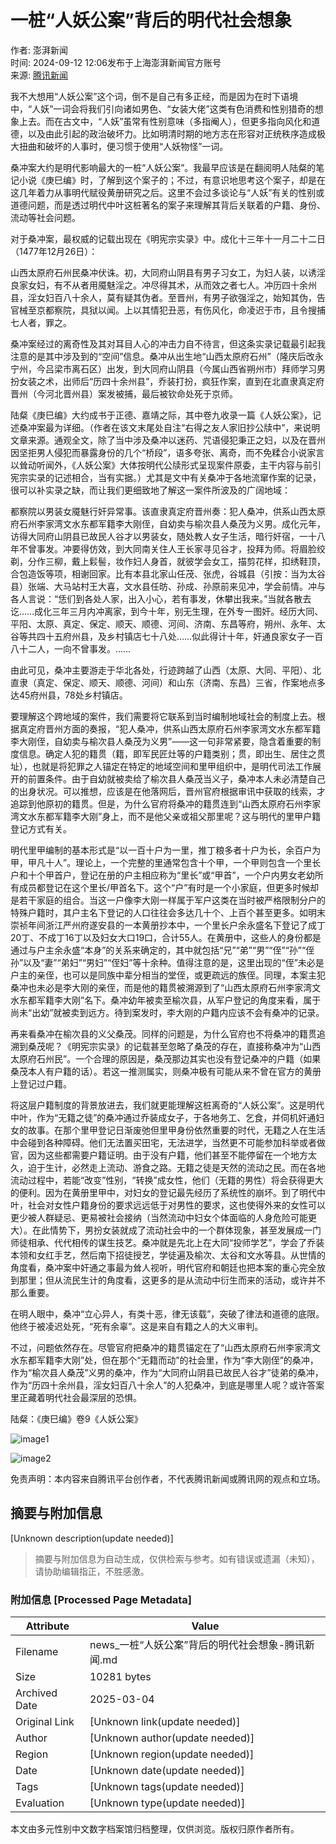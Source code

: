 # 一桩“人妖公案”背后的明代社会想象

作者: 澎湃新闻  
时间: 2024-09-12 12:06发布于上海澎湃新闻官方账号  
来源: [腾讯新闻](https://www.qq.com)  

我不大想用“人妖公案”这个词，倒不是自己有多正经，而是因为在时下语境中，“人妖”一词会将我们引向诸如男色、“女装大佬”这类有色消费和性别猎奇的想象上去。而在古文中，“人妖”虽常有性别意味（多指阉人），但更多指向风化和道德，以及由此引起的政治破坏力。比如明清时期的地方志在形容对正统秩序造成极大扭曲和破坏的人事时，便习惯于使用“人妖物怪”一词。

桑冲案大约是明代影响最大的一桩“人妖公案”。我最早应该是在翻阅明人陆粲的笔记小说《庚巳编》时，了解到这个案子的；不过，有意识地思考这个案子，却是在这几年着力从事明代赋役黄册研究之后。这里不会过多谈论与“人妖”有关的性别或道德问题，而是透过明代中叶这桩著名的案子来理解其背后关联着的户籍、身份、流动等社会问题。

对于桑冲案，最权威的记载出现在《明宪宗实录》中。成化十三年十一月二十二日（1477年12月26日）：

山西太原府石州民桑冲伏诛。初，大同府山阴县有男子习女工，为妇人装，以诱淫良家女妇，有不从者用魇魅淫之。冲尽得其术，从而效之者七人。冲历四十余州县，淫女妇百八十余人，莫有疑其伪者。至晋州，有男子欲强淫之，始知其伪，告官械至京都察院，具狱以闻。上以其情犯丑恶，有伤风化，命凌迟于市，且令搜捕七人者，罪之。

桑冲案经过的离奇性及其对耳目人心的冲击力自不待言，但这条实录记载最引起我注意的是其中涉及到的“空间”信息。桑冲从出生地“山西太原府石州”（隆庆后改永宁州，今吕梁市离石区）出发，到大同府山阴县（今属山西省朔州市）拜师学习男扮女装之术，出师后“历四十余州县”，乔装打扮，疯狂作案，直到在北直隶真定府晋州（今河北晋州县）案发被捕，最后被钦命处死于京师。

陆粲《庚巳编》大约成书于正德、嘉靖之际，其中卷九收录一篇《人妖公案》，记述桑冲案最为详细。（作者在该文末尾处自注“右得之友人家旧抄公牍中”，来说明文章来源。通观全文，除了当中涉及桑冲以迷药、咒语侵犯秉正之妇，以及在晋州因坚拒男人侵犯而暴露身份的几个“桥段”，语多夸张、离奇，而不免糅合小说家言以耸动听闻外，《人妖公案》大体按明代公牍形式呈现案件原委，主干内容与前引宪宗实录的记述相合，当有实据。）尤其是文中有关桑冲于各地流窜作案的记录，很可以补实录之缺，而让我们更细致地了解这一案件所波及的广阔地域：

都察院以男装女魇魅行奸异常事。该直隶真定府晋州奏：犯人桑冲，供系山西太原府石州李家湾文水东都军籍李大刚侄，自幼卖与榆次县人桑茂为义男。成化元年，访得大同府山阴县已故民人谷才以男装女，随处教人女子生活，暗行奸宿，一十八年不曾事发。冲要得仿效，到大同南关住人王长家寻见谷才，投拜为师。将眉脸绞剃，分作三柳，戴上鬏髻，妆作妇人身首，就彼学会女工，描剪花样，扣绣鞋顶，合包造饭等项，相谢回家。比有本县北家山任茂、张虎，谷城县（引按：当为太谷县）张端、大马站村王大喜，文水县任昉、孙成、孙原前来见冲，学会前情。冲与各人言说：“恁们到各处人家，出入小心，若有事发，休攀出我来。”当就各散去讫……成化三年三月内冲离家，到今十年，别无生理，在外专一图奸。经历大同、平阳、太原、真定、保定、顺天、顺德、河间、济南、东昌等府，朔州、永年、太谷等共四十五府州县，及乡村镇店七十八处……似此得计十年，奸通良家女子一百八十二人，一向不曾事发。……

由此可见，桑冲主要游走于华北各处，行迹跨越了山西（太原、大同、平阳）、北直隶（真定、保定、顺天、顺德、河间）和山东（济南、东昌）三省，作案地点多达45府州县，78处乡村镇店。

要理解这个跨地域的案件，我们需要将它联系到当时编制地域社会的制度上去。根据真定府晋州方面的奏报，“犯人桑冲，供系山西太原府石州李家湾文水东都军籍李大刚侄，自幼卖与榆次县人桑茂为义男”——这一句非常紧要，隐含着重要的制度信息。确定人犯的籍贯（籍，即军民匠灶等的户籍类别；贯，即出生、居住之贯址），也就是将犯罪之人锚定在特定的地域空间和里甲组织中，是明代司法工作展开的前置条件。由于自幼就被卖给了榆次县人桑茂当义子，桑冲本人未必清楚自己的出身状况。可以推想，应该是在他落网后，晋州官府根据审讯中获取的线索，才追踪到他原初的籍贯。但是，为什么官府将桑冲的籍贯连到“山西太原府石州李家湾文水东都军籍李大刚”身上，而不是他父亲或祖父那里呢？这与明代的里甲户籍登记方式有关。

明代里甲编制的基本形式是“以一百十户为一里，推丁粮多者十户为长，余百户为甲，甲凡十人”。理论上，一个完整的里通常包含十个甲，一个甲则包含一个里长户和十个甲首户，登记在册的户主相应称为“里长”或“甲首”，一个户内男女老幼所有成员都登记在这个里长/甲首名下。这个“户”有时是一个小家庭，但更多时候却是若干家庭的组合。当这一户像李大刚一样属于军户这类在当时被严格限制分户的特殊户籍时，其户主名下登记的人口往往会多达几十个、上百个甚至更多。如明末崇祯年间浙江严州府遂安县的一本黄册抄本中，一个里长户余永盛名下登记了成丁20丁、不成丁16丁以及妇女大口19口，合计55人。在黄册中，这些人的身份都是通过与户主余永盛“本身”的关系来确定的，其中就包括“兄”“弟”“男”“侄”“孙”“侄孙”以及“妻”“弟妇”“男妇”“侄妇”等十余种。值得注意的是，这里出现的“侄”未必是户主的亲侄，也可以是同族中辈分相当的堂侄，或更疏远的族侄。同理，本案主犯桑冲也未必是李大刚的亲侄，而是他的籍贯被溯源到了“山西太原府石州李家湾文水东都军籍李大刚”名下。桑冲幼年被卖至榆次县，从军户登记的角度来看，属于尚未“出幼”就被卖到远方。待到案发时，李大刚的户籍内应该不会有桑冲的记录。

再来看桑冲在榆次县的义父桑茂。同样的问题是，为什么官府也不将桑冲的籍贯追溯到桑茂呢？《明宪宗实录》的记载甚至忽略了桑茂的存在，直接称桑冲为“山西太原府石州民”。一个合理的原因是，桑茂那边其实也没有登记桑冲的户籍（如果桑茂本人有户籍的话）。若这一推测属实，则桑冲极有可能从来不曾在官方的黄册上登记过户籍。

将这层户籍制度的背景放进去，我们就更能理解这桩离奇的“人妖公案”。这是明代中叶，作为“无籍之徒”的桑冲通过乔装成女子，于各地务工、乞食，并伺机奸通妇女的故事。在那个里甲登记日渐废弛但里甲身份依然重要的时代，无籍之人在生活中会碰到各种障碍。他们无法置买田宅，无法进学，当然更不可能参加科举或者做官，因为这些都需要户籍证明。由于没有户籍，他们甚至不能停留在一个地方太久，迫于生计，必然走上流动、游食之路。无籍之徒是天然的流动之民。而在各地流动过程中，若能“改变”性别，“转换”成女性，他们（无籍的男性）将会获得更大的便利。因为在黄册里甲中，对妇女的登记最先经历了系统性的崩坏。到了明代中叶，社会对女性户籍身份的要求远远低于对男性的要求，这也使得外来的女性可以更少被人群疑忌、更易被社会接纳（当然流动中妇女个体面临的人身危险可能更大）。在此情势下，男扮女装就成了流动社会中的一个群体现象，甚至发展成一门师徒相承、代代相传的谋生技艺。桑冲就是先北上在大同“投师学艺”，学会了乔装本领和女红手艺，然后南下招徒授艺，学徒遍及榆次、太谷和文水等县。从世情的角度看，桑冲案中奸通之事最为耸人视听，明代官府和朝廷也把本案的重心完全放到那里；但从流民生计的角度看，这更多的是从流动中衍生而来的活动，或许并不那么重要。

在明人眼中，桑冲“立心异人，有类十恶，律无该载”，突破了律法和道德的底限。他终于被凌迟处死，“死有余辜”。这是来自有籍之人的大义审判。

不过，问题依然存在。尽管官府把桑冲的籍贯锚定在了“山西太原府石州李家湾文水东都军籍李大刚”处，但在那个“无籍而动”的社会里，作为“李大刚侄”的桑冲，作为“榆次县人桑茂”义男的桑冲，作为“大同府山阴县已故民人谷才”徒弟的桑冲，作为“历四十余州县，淫女妇百八十余人”的人犯桑冲，到底是哪里人呢？或许答案里正藏着明代社会最深层的恐惧。

陆粲：《庚巳编》卷9《人妖公案》

![image1](https://inews.gtimg.com/om_bt/OTIK09xqVTUnTs33CdxFj0BvsENx-KR4S2zaMFWnbyOK4AA/1000)

![image2](https://inews.gtimg.com/om_bt/O1P1G5IPxAQQmgbjA0wGFkkY94IITHuaq7V-BX6a2oUu4AA/1000)

免责声明：本内容来自腾讯平台创作者，不代表腾讯新闻或腾讯网的观点和立场。
<!-- tcd_original_link https://news.qq.com/rain/a/20240912A03VCE00 -->


## 摘要与附加信息

<!-- tcd_abstract -->
[Unknown description(update needed)]
<!-- tcd_abstract_end -->

> 摘要与附加信息为自动生成，仅供检索与参考。如有错误或遗漏（未知），请协助编辑指正，不胜感激。

### 附加信息 [Processed Page Metadata]

| Attribute       | Value                                  |
|-----------------|----------------------------------------|
| Filename        | news_一桩“人妖公案”背后的明代社会想象-腾讯新闻.md                             |
| Size            | 10281 bytes                           |
| Archived Date   | 2025-03-04                             |
| Original Link   | [Unknown link(update needed)]                       |
| Author          | [Unknown author(update needed)]                               |
| Region          | [Unknown region(update needed)]                               |
| Date            | [Unknown date(update needed)]                                 |
| Tags            | [Unknown tags(update needed)]                                 |
| Evaluation            | [Unknown type(update needed)]                                 |
<!-- tcd_table_end -->

本文由多元性别中文数字档案馆归档整理，仅供浏览。版权归原作者所有。
